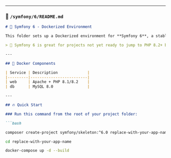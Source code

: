 
---

### 📁 `/symfony/6/README.md`

```md
# 🐳 Symfony 6 - Dockerized Environment

This folder sets up a Dockerized environment for **Symfony 6**, a stable and mature framework version supporting PHP 8.1+.

> 🧩 Symfony 6 is great for projects not yet ready to jump to PHP 8.2+ but needing modern Symfony features.

---

## 🧱 Docker Components

| Service | Description             |
|---------|-------------------------|
| web     | Apache + PHP 8.1/8.2    |
| db      | MySQL 8.0               |

---

## 🔥 Quick Start

### Run this command from the root of your project folder:

```bash

composer create-project symfony/skeleton:^6.0 replace-with-your-app-name

cd replace-with-your-app-name

docker-compose up -d --build

